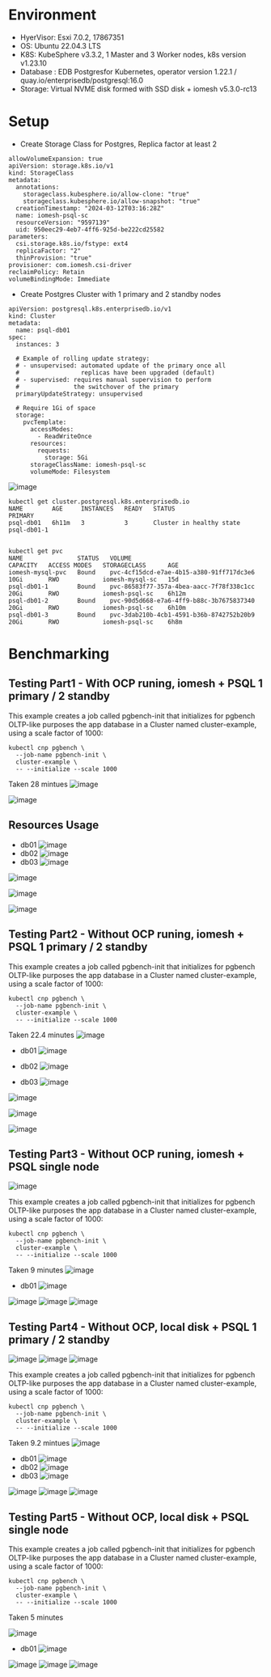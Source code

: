 # Environment
- HyerVisor: Esxi 7.0.2, 17867351
- OS: Ubuntu 22.04.3 LTS
- K8S: KubeSphere v3.3.2, 1 Master and 3 Worker nodes, k8s version v1.23.10
- Database : EDB Postgresfor Kubernetes, operator version 1.22.1 / quay.io/enterprisedb/postgresql:16.0
- Storage: Virtual NVME disk formed with SSD disk + iomesh v5.3.0-rc13

# Setup
- Create Storage Class for Postgres, Replica factor at least 2
```
allowVolumeExpansion: true
apiVersion: storage.k8s.io/v1
kind: StorageClass
metadata:
  annotations:
    storageclass.kubesphere.io/allow-clone: "true"
    storageclass.kubesphere.io/allow-snapshot: "true"
  creationTimestamp: "2024-03-12T03:16:28Z"
  name: iomesh-psql-sc
  resourceVersion: "9597139"
  uid: 950eec29-4eb7-4ff6-925d-be222cd25582
parameters:
  csi.storage.k8s.io/fstype: ext4
  replicaFactor: "2"
  thinProvision: "true"
provisioner: com.iomesh.csi-driver
reclaimPolicy: Retain
volumeBindingMode: Immediate
```
- Create Postgres Cluster with 1 primary and 2 standby nodes 
```
apiVersion: postgresql.k8s.enterprisedb.io/v1
kind: Cluster
metadata:
  name: psql-db01
spec:
  instances: 3

  # Example of rolling update strategy:
  # - unsupervised: automated update of the primary once all
  #                 replicas have been upgraded (default)
  # - supervised: requires manual supervision to perform
  #               the switchover of the primary
  primaryUpdateStrategy: unsupervised

  # Require 1Gi of space
  storage:
    pvcTemplate:
      accessModes:
        - ReadWriteOnce
      resources:
        requests:
          storage: 5Gi
      storageClassName: iomesh-psql-sc
      volumeMode: Filesystem
```
![image](https://github.com/paul6668/test/assets/105109093/cd940b65-0ec6-430e-987f-d7a08738bbbf)

```
kubectl get cluster.postgresql.k8s.enterprisedb.io
NAME        AGE     INSTANCES   READY   STATUS                     PRIMARY
psql-db01   6h11m   3           3       Cluster in healthy state   psql-db01-1


kubectl get pvc
NAME               STATUS   VOLUME                                     CAPACITY   ACCESS MODES   STORAGECLASS      AGE
iomesh-mysql-pvc   Bound    pvc-4cf15dcd-e7ae-4b15-a380-91ff717dc3e6   10Gi       RWO            iomesh-mysql-sc   15d
psql-db01-1        Bound    pvc-86583f77-357a-4bea-aacc-7f78f338c1cc   20Gi       RWO            iomesh-psql-sc    6h12m
psql-db01-2        Bound    pvc-90d5d668-e7a6-4ff9-b88c-3b7675837340   20Gi       RWO            iomesh-psql-sc    6h10m
psql-db01-3        Bound    pvc-3dab210b-4cb1-4591-b36b-8742752b20b9   20Gi       RWO            iomesh-psql-sc    6h8m

```
# Benchmarking 
## Testing Part1 - With OCP runing, iomesh + PSQL 1 primary / 2 standby
This example creates a job called pgbench-init that initializes for pgbench OLTP-like purposes the app database in a Cluster named cluster-example, using a scale factor of 1000:
```
kubectl cnp pgbench \
  --job-name pgbench-init \
  cluster-example \
  -- --initialize --scale 1000

```
Taken 28 mintues
![image](https://github.com/paul6668/test/assets/105109093/03540107-2851-499f-9f65-506e779c4f66)

![image](https://github.com/paul6668/test/assets/105109093/0743dff8-51c3-4e44-8df2-8e1aed2ea8f1)



## Resources Usage
- db01
![image](https://github.com/paul6668/test/assets/105109093/acfd1669-80e6-4076-a034-a9dea2746b0a)
- db02
![image](https://github.com/paul6668/test/assets/105109093/6b45feb1-1a00-44e8-aff4-7a210f82c389)
- db03
![image](https://github.com/paul6668/test/assets/105109093/ae0d3028-ad8f-420f-ad61-5b578a73b779)

![image](https://github.com/paul6668/test/assets/105109093/96f254aa-bf51-43c8-9eae-e39faad1274c)

![image](https://github.com/paul6668/test/assets/105109093/ffe23ad5-c68f-486f-aab5-0376545af042)

![image](https://github.com/paul6668/test/assets/105109093/669083d5-682e-4182-baa3-772de35b7ba7)

## Testing Part2 - Without OCP runing, iomesh + PSQL 1 primary / 2 standby
This example creates a job called pgbench-init that initializes for pgbench OLTP-like purposes the app database in a Cluster named cluster-example, using a scale factor of 1000:
```
kubectl cnp pgbench \
  --job-name pgbench-init \
  cluster-example \
  -- --initialize --scale 1000

```
Taken 22.4 minutes
![image](https://github.com/paul6668/test/assets/105109093/0e7068a9-1a6e-4e6f-b4c7-5a7d15d34ba7)

- db01
![image](https://github.com/paul6668/test/assets/105109093/e8636367-5c6f-439e-8d65-99393c12128d)

- db02
![image](https://github.com/paul6668/test/assets/105109093/29dfb944-0b40-4d50-a3de-0e75e6ef7277)

- db03
![image](https://github.com/paul6668/test/assets/105109093/113cd6a1-e862-4740-9f8f-8b9bd06dce74)

![image](https://github.com/paul6668/test/assets/105109093/890e1a57-dc5c-41af-9a19-42be1514aeef)

![image](https://github.com/paul6668/test/assets/105109093/4f5b5d59-12a0-409e-8e7f-02984275d743)

![image](https://github.com/paul6668/test/assets/105109093/c13415c4-7e1b-4738-924e-ddbd486146d8)

## Testing Part3 - Without OCP runing, iomesh + PSQL single node 
![image](https://github.com/paul6668/test/assets/105109093/de3d6398-d03b-442e-b8e9-42741b971866)

This example creates a job called pgbench-init that initializes for pgbench OLTP-like purposes the app database in a Cluster named cluster-example, using a scale factor of 1000:
```
kubectl cnp pgbench \
  --job-name pgbench-init \
  cluster-example \
  -- --initialize --scale 1000

```
Taken 9 minutes
![image](https://github.com/paul6668/test/assets/105109093/55e797f5-3eac-4bbd-8c4d-ec5333c1a696)

- db01
![image](https://github.com/paul6668/test/assets/105109093/8b959e1f-7cf9-42da-9247-1fbf6d7165cf)

![image](https://github.com/paul6668/test/assets/105109093/3190f94e-c94a-43b4-922b-4f90080b4b66)
![image](https://github.com/paul6668/test/assets/105109093/3e9212ac-dcc0-4837-b30e-21200ce4300f)
![image](https://github.com/paul6668/test/assets/105109093/f9185f5f-95ef-49b8-93d5-86010cde511e)

## Testing Part4 - Without OCP, local disk + PSQL 1 primary / 2 standby
![image](https://github.com/paul6668/test/assets/105109093/d20eb1b9-fbde-488b-beee-fefca5d76d5b)
![image](https://github.com/paul6668/test/assets/105109093/f6a9be26-588d-4117-87a3-19323678cfe2)
![image](https://github.com/paul6668/test/assets/105109093/e9c7a8ef-913c-416a-8bdc-fa28213006b1)

This example creates a job called pgbench-init that initializes for pgbench OLTP-like purposes the app database in a Cluster named cluster-example, using a scale factor of 1000:
```
kubectl cnp pgbench \
  --job-name pgbench-init \
  cluster-example \
  -- --initialize --scale 1000

```
Taken 9.2 mintues
![image](https://github.com/paul6668/test/assets/105109093/8d911626-9c6f-4d6c-852b-ea5a4f21f08c)

- db01
![image](https://github.com/paul6668/test/assets/105109093/2629a8af-a1ac-4167-8067-18b758f69e55)
- db02
![image](https://github.com/paul6668/test/assets/105109093/43a2a014-1e56-4e92-ac25-c5ba5a58022f)
- db03
![image](https://github.com/paul6668/test/assets/105109093/f1b026f7-0434-4082-8c9b-6d689b392980)

![image](https://github.com/paul6668/test/assets/105109093/d235f92e-82f6-41a7-8503-754f2195638e)
![image](https://github.com/paul6668/test/assets/105109093/af204c54-2f7c-4b01-bc9b-71ad77f94da5)
![image](https://github.com/paul6668/test/assets/105109093/1310d21d-6b70-4ddf-8818-02d58dac75e7)


## Testing Part5 - Without OCP, local disk + PSQL single node

This example creates a job called pgbench-init that initializes for pgbench OLTP-like purposes the app database in a Cluster named cluster-example, using a scale factor of 1000:
```
kubectl cnp pgbench \
  --job-name pgbench-init \
  cluster-example \
  -- --initialize --scale 1000

```
Taken 5 minutes

![image](https://github.com/paul6668/test/assets/105109093/27085129-97bc-49ee-8942-b0d529c8569c)

- db01
![image](https://github.com/paul6668/test/assets/105109093/e9b708dc-c94a-41be-91f2-c42e20ffac0f)

![image](https://github.com/paul6668/test/assets/105109093/00471503-d4a8-4c6e-b286-728bca73f2d5)
![image](https://github.com/paul6668/test/assets/105109093/3b7e342f-325f-4423-a3d9-bdb531d6e74f)
![image](https://github.com/paul6668/test/assets/105109093/e92e16f7-4d75-4ead-8421-b73ba0cdc8d5)
